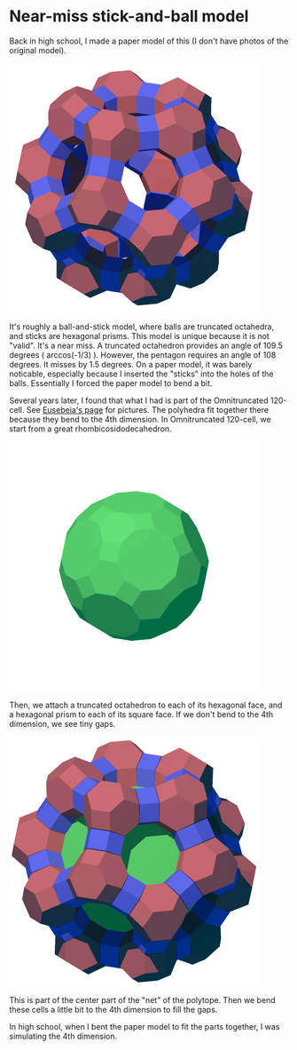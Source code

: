 # Near-miss stick-and-ball model

Back in high school, I made a paper model of this (I don't have photos of the original model). 

![stick-and-ball model](https://raw.githubusercontent.com/nanma80/uniform-polytopes/master/output/omni_120/omni_120_faces_2.png "stick-and-ball model")

It's roughly a ball-and-stick model, where balls are truncated octahedra, and sticks are hexagonal prisms. This model is unique because it is not "valid". It's a near miss. A truncated octahedron provides an angle of 109.5 degrees ( arccos(-1/3) ). However, the pentagon requires an angle of 108 degrees. It misses by 1.5 degrees. On a paper model, it was barely noticable, especially because I inserted the "sticks" into the holes of the balls. Essentially I forced the paper model to bend a bit.

Several years later, I found that what I had is part of the Omnitruncated 120-cell. See [Eusebeia's page](http://eusebeia.dyndns.org/4d/omni120cell) for pictures. The polyhedra fit together there because they bend to the 4th dimension. In Omnitruncated 120-cell, we start from a great rhombicosidodecahedron.

![great rhombicosidodecahedron](https://raw.githubusercontent.com/nanma80/uniform-polytopes/master/output/omni_120/omni_120_faces_1_net.png "great rhombicosidodecahedron")

Then, we attach a truncated octahedron to each of its hexagonal face, and a hexagonal prism to each of its square face. If we don't bend to the 4th dimension, we see tiny gaps.

![net](https://raw.githubusercontent.com/nanma80/uniform-polytopes/master/output/omni_120/omni_120_faces_3_net.png "Net")

This is part of the center part of the "net" of the polytope. Then we bend these cells a little bit to the 4th dimension to fill the gaps.

In high school, when I bent the paper model to fit the parts together, I was simulating the 4th dimension.
